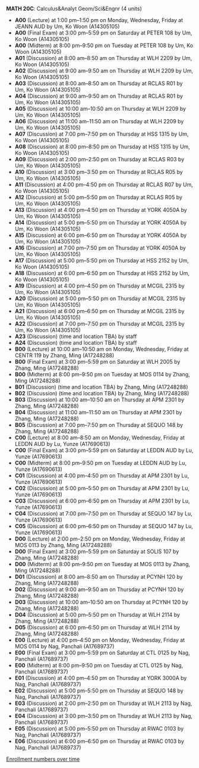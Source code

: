 **MATH 20C**: Calculus&Analyt Geom/Sci&Engnr (4 units)

- **A00** (Lecture) at 1:00 pm–1:50 pm on Monday, Wednesday, Friday at JEANN AUD by Um, Ko Woon (A14305105)
- **A00** (Final Exam) at 3:00 pm–5:59 pm on Saturday at PETER 108 by Um, Ko Woon (A14305105)
- **A00** (Midterm) at 8:00 pm–9:50 pm on Tuesday at PETER 108 by Um, Ko Woon (A14305105)
- **A01** (Discussion) at 8:00 am–8:50 am on Thursday at WLH 2209 by Um, Ko Woon (A14305105)
- **A02** (Discussion) at 9:00 am–9:50 am on Thursday at WLH 2209 by Um, Ko Woon (A14305105)
- **A03** (Discussion) at 8:00 am–8:50 am on Thursday at RCLAS R01 by Um, Ko Woon (A14305105)
- **A04** (Discussion) at 9:00 am–9:50 am on Thursday at RCLAS R01 by Um, Ko Woon (A14305105)
- **A05** (Discussion) at 10:00 am–10:50 am on Thursday at WLH 2209 by Um, Ko Woon (A14305105)
- **A06** (Discussion) at 11:00 am–11:50 am on Thursday at WLH 2209 by Um, Ko Woon (A14305105)
- **A07** (Discussion) at 7:00 pm–7:50 pm on Thursday at HSS 1315 by Um, Ko Woon (A14305105)
- **A08** (Discussion) at 8:00 pm–8:50 pm on Thursday at HSS 1315 by Um, Ko Woon (A14305105)
- **A09** (Discussion) at 2:00 pm–2:50 pm on Thursday at RCLAS R03 by Um, Ko Woon (A14305105)
- **A10** (Discussion) at 3:00 pm–3:50 pm on Thursday at RCLAS R05 by Um, Ko Woon (A14305105)
- **A11** (Discussion) at 4:00 pm–4:50 pm on Thursday at RCLAS R07 by Um, Ko Woon (A14305105)
- **A12** (Discussion) at 5:00 pm–5:50 pm on Thursday at RCLAS R05 by Um, Ko Woon (A14305105)
- **A13** (Discussion) at 4:00 pm–4:50 pm on Thursday at YORK 4050A by Um, Ko Woon (A14305105)
- **A14** (Discussion) at 5:00 pm–5:50 pm on Thursday at YORK 4050A by Um, Ko Woon (A14305105)
- **A15** (Discussion) at 6:00 pm–6:50 pm on Thursday at YORK 4050A by Um, Ko Woon (A14305105)
- **A16** (Discussion) at 7:00 pm–7:50 pm on Thursday at YORK 4050A by Um, Ko Woon (A14305105)
- **A17** (Discussion) at 5:00 pm–5:50 pm on Thursday at HSS 2152 by Um, Ko Woon (A14305105)
- **A18** (Discussion) at 6:00 pm–6:50 pm on Thursday at HSS 2152 by Um, Ko Woon (A14305105)
- **A19** (Discussion) at 4:00 pm–4:50 pm on Thursday at MCGIL 2315 by Um, Ko Woon (A14305105)
- **A20** (Discussion) at 5:00 pm–5:50 pm on Thursday at MCGIL 2315 by Um, Ko Woon (A14305105)
- **A21** (Discussion) at 6:00 pm–6:50 pm on Thursday at MCGIL 2315 by Um, Ko Woon (A14305105)
- **A22** (Discussion) at 7:00 pm–7:50 pm on Thursday at MCGIL 2315 by Um, Ko Woon (A14305105)
- **A23** (Discussion) (time and location TBA) by staff
- **A24** (Discussion) (time and location TBA) by staff
- **B00** (Lecture) at 10:00 am–10:50 am on Monday, Wednesday, Friday at CENTR 119 by Zhang, Ming (A17248288)
- **B00** (Final Exam) at 3:00 pm–5:59 pm on Saturday at WLH 2005 by Zhang, Ming (A17248288)
- **B00** (Midterm) at 8:00 pm–9:50 pm on Tuesday at MOS 0114 by Zhang, Ming (A17248288)
- **B01** (Discussion) (time and location TBA) by Zhang, Ming (A17248288)
- **B02** (Discussion) (time and location TBA) by Zhang, Ming (A17248288)
- **B03** (Discussion) at 10:00 am–10:50 am on Thursday at APM 2301 by Zhang, Ming (A17248288)
- **B04** (Discussion) at 11:00 am–11:50 am on Thursday at APM 2301 by Zhang, Ming (A17248288)
- **B05** (Discussion) at 7:00 pm–7:50 pm on Thursday at SEQUO 148 by Zhang, Ming (A17248288)
- **C00** (Lecture) at 8:00 am–8:50 am on Monday, Wednesday, Friday at LEDDN AUD by Lu, Yunze (A17690613)
- **C00** (Final Exam) at 3:00 pm–5:59 pm on Saturday at LEDDN AUD by Lu, Yunze (A17690613)
- **C00** (Midterm) at 8:00 pm–9:50 pm on Tuesday at LEDDN AUD by Lu, Yunze (A17690613)
- **C01** (Discussion) at 4:00 pm–4:50 pm on Thursday at APM 2301 by Lu, Yunze (A17690613)
- **C02** (Discussion) at 5:00 pm–5:50 pm on Thursday at APM 2301 by Lu, Yunze (A17690613)
- **C03** (Discussion) at 6:00 pm–6:50 pm on Thursday at APM 2301 by Lu, Yunze (A17690613)
- **C04** (Discussion) at 7:00 pm–7:50 pm on Thursday at SEQUO 147 by Lu, Yunze (A17690613)
- **C05** (Discussion) at 6:00 pm–6:50 pm on Thursday at SEQUO 147 by Lu, Yunze (A17690613)
- **D00** (Lecture) at 2:00 pm–2:50 pm on Monday, Wednesday, Friday at MOS 0113 by Zhang, Ming (A17248288)
- **D00** (Final Exam) at 3:00 pm–5:59 pm on Saturday at SOLIS 107 by Zhang, Ming (A17248288)
- **D00** (Midterm) at 8:00 pm–9:50 pm on Tuesday at MOS 0113 by Zhang, Ming (A17248288)
- **D01** (Discussion) at 8:00 am–8:50 am on Thursday at PCYNH 120 by Zhang, Ming (A17248288)
- **D02** (Discussion) at 9:00 am–9:50 am on Thursday at PCYNH 120 by Zhang, Ming (A17248288)
- **D03** (Discussion) at 10:00 am–10:50 am on Thursday at PCYNH 120 by Zhang, Ming (A17248288)
- **D04** (Discussion) at 5:00 pm–5:50 pm on Thursday at WLH 2114 by Zhang, Ming (A17248288)
- **D05** (Discussion) at 6:00 pm–6:50 pm on Thursday at WLH 2114 by Zhang, Ming (A17248288)
- **E00** (Lecture) at 4:00 pm–4:50 pm on Monday, Wednesday, Friday at MOS 0114 by Nag, Panchali (A17689737)
- **E00** (Final Exam) at 3:00 pm–5:59 pm on Saturday at CTL 0125 by Nag, Panchali (A17689737)
- **E00** (Midterm) at 8:00 pm–9:50 pm on Tuesday at CTL 0125 by Nag, Panchali (A17689737)
- **E01** (Discussion) at 4:00 pm–4:50 pm on Thursday at YORK 3000A by Nag, Panchali (A17689737)
- **E02** (Discussion) at 5:00 pm–5:50 pm on Thursday at SEQUO 148 by Nag, Panchali (A17689737)
- **E03** (Discussion) at 2:00 pm–2:50 pm on Thursday at WLH 2113 by Nag, Panchali (A17689737)
- **E04** (Discussion) at 3:00 pm–3:50 pm on Thursday at WLH 2113 by Nag, Panchali (A17689737)
- **E05** (Discussion) at 5:00 pm–5:50 pm on Thursday at RWAC 0103 by Nag, Panchali (A17689737)
- **E06** (Discussion) at 6:00 pm–6:50 pm on Thursday at RWAC 0103 by Nag, Panchali (A17689737)

[Enrollment numbers over time](./MATH20C.tsv)
